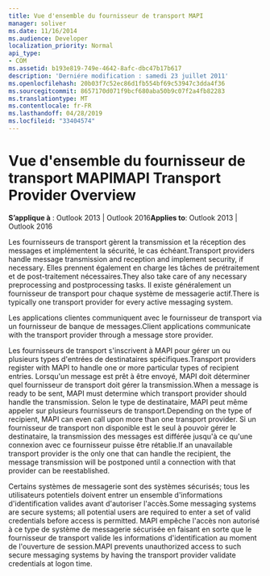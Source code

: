 ```yaml
---
title: Vue d'ensemble du fournisseur de transport MAPI
manager: soliver
ms.date: 11/16/2014
ms.audience: Developer
localization_priority: Normal
api_type:
- COM
ms.assetid: b193e819-749e-4642-8afc-dbc47b17b617
description: 'Derniére modification : samedi 23 juillet 2011'
ms.openlocfilehash: 20b03f7c52ec86d1fb554bf69c53947c3dda4f36
ms.sourcegitcommit: 8657170d071f9bcf680aba50b9c07f2a4fb82283
ms.translationtype: MT
ms.contentlocale: fr-FR
ms.lasthandoff: 04/28/2019
ms.locfileid: "33404574"
---
```

# <a name="mapi-transport-provider-overview"></a><span data-ttu-id="50962-103">Vue d'ensemble du fournisseur de transport MAPI</span><span class="sxs-lookup"><span data-stu-id="50962-103">MAPI Transport Provider Overview</span></span>

  
  
<span data-ttu-id="50962-104">**S’applique à** : Outlook 2013 | Outlook 2016</span><span class="sxs-lookup"><span data-stu-id="50962-104">**Applies to**: Outlook 2013 | Outlook 2016</span></span> 
  
<span data-ttu-id="50962-105">Les fournisseurs de transport gèrent la transmission et la réception des messages et implémentent la sécurité, le cas échéant.</span><span class="sxs-lookup"><span data-stu-id="50962-105">Transport providers handle message transmission and reception and implement security, if necessary.</span></span> <span data-ttu-id="50962-106">Elles prennent également en charge les tâches de prétraitement et de post-traitement nécessaires.</span><span class="sxs-lookup"><span data-stu-id="50962-106">They also take care of any necessary preprocessing and postprocessing tasks.</span></span> <span data-ttu-id="50962-107">Il existe généralement un fournisseur de transport pour chaque système de messagerie actif.</span><span class="sxs-lookup"><span data-stu-id="50962-107">There is typically one transport provider for every active messaging system.</span></span>
  
<span data-ttu-id="50962-108">Les applications clientes communiquent avec le fournisseur de transport via un fournisseur de banque de messages.</span><span class="sxs-lookup"><span data-stu-id="50962-108">Client applications communicate with the transport provider through a message store provider.</span></span> 
  
<span data-ttu-id="50962-109">Les fournisseurs de transport s'inscrivent à MAPI pour gérer un ou plusieurs types d'entrées de destinataires spécifiques.</span><span class="sxs-lookup"><span data-stu-id="50962-109">Transport providers register with MAPI to handle one or more particular types of recipient entries.</span></span> <span data-ttu-id="50962-110">Lorsqu'un message est prêt à être envoyé, MAPI doit déterminer quel fournisseur de transport doit gérer la transmission.</span><span class="sxs-lookup"><span data-stu-id="50962-110">When a message is ready to be sent, MAPI must determine which transport provider should handle the transmission.</span></span> <span data-ttu-id="50962-111">Selon le type de destinataire, MAPI peut même appeler sur plusieurs fournisseurs de transport.</span><span class="sxs-lookup"><span data-stu-id="50962-111">Depending on the type of recipient, MAPI can even call upon more than one transport provider.</span></span> <span data-ttu-id="50962-112">Si un fournisseur de transport non disponible est le seul à pouvoir gérer le destinataire, la transmission des messages est différée jusqu'à ce qu'une connexion avec ce fournisseur puisse être rétablie.</span><span class="sxs-lookup"><span data-stu-id="50962-112">If an unavailable transport provider is the only one that can handle the recipient, the message transmission will be postponed until a connection with that provider can be reestablished.</span></span>
  
<span data-ttu-id="50962-113">Certains systèmes de messagerie sont des systèmes sécurisés; tous les utilisateurs potentiels doivent entrer un ensemble d'informations d'identification valides avant d'autoriser l'accès.</span><span class="sxs-lookup"><span data-stu-id="50962-113">Some messaging systems are secure systems; all potential users are required to enter a set of valid credentials before access is permitted.</span></span> <span data-ttu-id="50962-114">MAPI empêche l'accès non autorisé à ce type de système de messagerie sécurisée en faisant en sorte que le fournisseur de transport valide les informations d'identification au moment de l'ouverture de session.</span><span class="sxs-lookup"><span data-stu-id="50962-114">MAPI prevents unauthorized access to such secure messaging systems by having the transport provider validate credentials at logon time.</span></span> 
  

